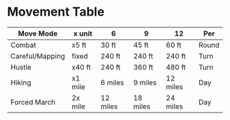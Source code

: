 # Movement Table

| Move Mode       | x unit  | 6        | 9        | 12       | Per   |
| --------------- | ------- | -------- | -------- | -------- | ----- |
| Combat          | x5 ft   | 30 ft    | 45 ft    | 60 ft    | Round |
| Careful/Mapping | fixed  | 240 ft   | 240 ft   | 240 ft   | Turn  |
| Hustle          | x40 ft  | 240 ft   | 360  ft  | 480  ft  | Turn  |
| Hiking          | x1 mile | 6 miles  | 9 miles  | 12 miles | Day   |
| Forced March    | 2x mile | 12 miles | 18 miles | 24 miles | Day   |


